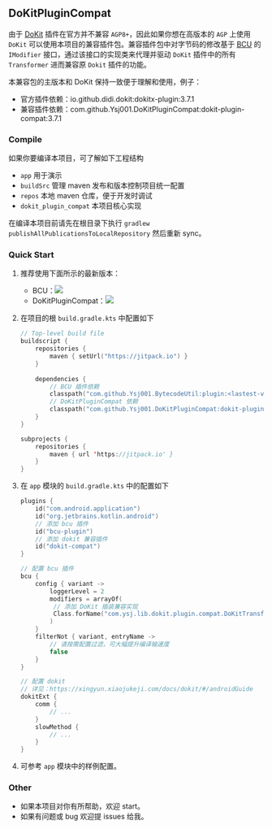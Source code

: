 ## DoKitPluginCompat

由于 [DoKit](https://github.com/didi/DoKit) 插件在官方并不兼容 `AGP8+`，因此如果你想在高版本的 `AGP` 上使用 `DoKit` 可以使用本项目的兼容插件包。兼容插件包中对字节码的修改基于 [BCU](https://github.com/Ysj001/BytecodeUtil) 的 `IModifier` 接口，通过该接口的实现类来代理并驱动 `DoKit` 插件中的所有 `Transformer` 进而兼容原 `Dokit` 插件的功能。

本兼容包的主版本和 DoKit 保持一致便于理解和使用，例子：

- 官方插件依赖：io.github.didi.dokit:dokitx-plugin:3.7.1
- 兼容插件依赖：com.github.Ysj001.DoKitPluginCompat:dokit-plugin-compat:3.7.1



### Compile

如果你要编译本项目，可了解如下工程结构

- `app` 用于演示
- `buildSrc` 管理 maven 发布和版本控制项目统一配置
- `repos` 本地 maven 仓库，便于开发时调试
- `dokit_plugin_compat` 本项目核心实现

在编译本项目前请先在根目录下执行 `gradlew publishAllPublicationsToLocalRepository` 然后重新 sync。



### Quick Start

1. 推荐使用下面所示的最新版本：

   - BCU：[![](https://jitpack.io/v/Ysj001/BytecodeUtil.svg)](https://jitpack.io/#Ysj001/BytecodeUtil)
   - DoKitPluginCompat：[![](https://jitpack.io/v/Ysj001/DoKitPluginCompat.svg)](https://jitpack.io/#Ysj001/DoKitPluginCompat)

2. 在项目的根 `build.gradle.kts` 中配置如下

   ```kotlin
   // Top-level build file
   buildscript {
       repositories {
           maven { setUrl("https://jitpack.io") }
       }
       
       dependencies {
           // BCU 插件依赖
           classpath("com.github.Ysj001.BytecodeUtil:plugin:<lastest-version>")
           // DoKitPluginCompat 依赖
           classpath("com.github.Ysj001.DoKitPluginCompat:dokit-plugin-compat:<lastest-version>")
       }
   }
   
   subprojects {
       repositories {
           maven { url 'https://jitpack.io' }
       }
   }
   ```

3. 在 `app` 模块的 `build.gradle.kts` 中的配置如下

   ```kotlin
   plugins {
       id("com.android.application")
       id("org.jetbrains.kotlin.android")
       // 添加 bcu 插件
       id("bcu-plugin")
       // 添加 dokit 兼容插件
       id("dokit-compat")
   }
   
   // 配置 bcu 插件
   bcu {
       config { variant ->
           loggerLevel = 2
           modifiers = arrayOf(
           	// 添加 DoKit 插装兼容实现
           	Class.forName("com.ysj.lib.dokit.plugin.compat.DoKitTransformCompat"),
           )
       }
       filterNot { variant, entryName ->
           // 请按需配置过滤，可大幅提升编译输速度
           false
       }
   }
   
   // 配置 dokit
   // 详见：https://xingyun.xiaojukeji.com/docs/dokit/#/androidGuide
   dokitExt {
       comm {
           // ...
       }
       slowMethod {
           // ...
       }
   }
   
   ```
   
4. 可参考 `app` 模块中的样例配置。



### Other

- 如果本项目对你有所帮助，欢迎 start。
- 如果有问题或 bug 欢迎提 issues 给我。
